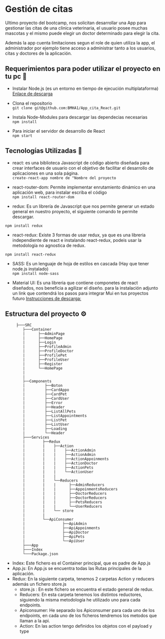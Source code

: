 # Gestión de citas 

Ultimo proyecto del bootcamp, nos solicitan desarrollar una App para gestionar las citas de una clinica veterinaria, el usuario posee muchas mascotas y el mismo puede elegir un doctor determinado para elegir la cita. 

   Además la app cuenta limitaciones segun el role de quien utiliza la app, el administrador por ejemplo tiene acceso a administrar tanto a los usuarios, citas y doctores de la aplicación. 


## Requerimientos para poder utilizar el proyecto en tu pc 🚀

* Instalar Node.js (es un entorno en tiempo de ejecución multiplataforma) [ Enlace de descarga](https://nodejs.org/es/download/) 

* Clona el repositorio  
```git clone git@github.com:BMHA1/App_cita_React.git```
* Instala Node-Modules para descargar las dependecias necesarias  
```npm install```
* Para iniciar el servidor de desarrollo de React  
```npm start ```


## Tecnologías Utilizadas 🔧

* react: es una biblioteca Javascript de código abierto diseñada para crear interfaces de usuario con el objetivo de facilitar el desarrollo de aplicaciones en una sola página.  
```create-react-app nombre de "Nombre del proyecto```

* react-router-dom: Permite implementar enrutamiento dinámico en una aplicación web, para instalar escriba el código  
```npm install react-router-dom```
* redux: Es un librería de Javascript que nos permite generar un estado general en nuestro proyecto, el siguiente comando te permite descargar.  

```npm install redux```

* react-redux: Existe 3 formas de usar redux, ya que es una libreria independiente de react e instalando react-redux, podeis usar la metodología no agnostica de redux.  

```npm install react-redux```

* SASS: Es un lenguaje de hoja de estilos en cascada (Hay que tener node.js instalado)  
```npm install node-sass```

* Material UI: Es una libreria que contiene componetes de react diseñados, nos beneficia a agilizar el diseño. 
para la instalación adjunto un link que contendrá los pasos para integrar Mui en tus proyectos futuro 
[ Instrucciones de descarga:](https://mui.com/getting-started/installation/) 


## Estructura del proyecto ⚙️

         ├───SRC
            ├───Container
            |      ├──AdminPage
            |      ├──HomePage
            |      ├──Login
            |      ├──ProfileAdmin
            |      ├──ProfileDoctor
            |      ├──ProfilePet
            |      ├──ProfileUser
            |      ├──Register
            |      └──HomePage
            |      
            |      
            ├──Components
            |         ├──Boton
            |         ├──CardAppo
            |         ├──CardPet
            |         ├──CardUser
            |         ├──Error
            |         ├──Header
            |         ├──ListAllPets
            |         ├──ListAppointments
            |         ├──ListPet
            |         ├──ListUser
            |         ├──Loading
            |         └──Header
            ├───Services
            |        ├──Redux
            |        |    ├──Action
            |        |    |    ├──ActionAdmin
            |        |    |    ├──ActionAdmin
            |        |    |    ├──ActionAppoinments
            |        |    |    ├──ActionDoctor
            |        |    |    ├──ActionPets
            |        |    |    └──ActionUser 
            |        |    |
            |        |    └──Reducers
            |        |    |      ├──AdminReducers
            |        |    |      ├──AppoinmentsReducers
            |        |    |      ├──DoctorReducers
            |        |    |      ├──DoctorReducers
            |        |    |      ├──PetsReducers
            |        |    |      └──UserReducers
            |        |    └── store    
            |        |
            |        └──ApiConsumer
            |                 ├──ApiAdmin
            |                 ├──ApiAppoinments
            |                 ├──ApiDoctor
            |                 ├──ApiPets
            |                 └──ApiUser
            ├───App
            ├───Index
            └───Package.json
            
            
 * Index: Este fichero es el Container principal, que es padre de App.js
 * App.js: En App.js se encuentra todas las Rutas principales de la aplicación. 
 * Redux: En la siguiente carpeta, tenemos 2 carpetas Action y reducers además un fichero store.js
    * store.js : En este fichero se encuentra el estado general de redux.
    * Reducers: En esta carpeta tenemos los distintos reductores, siguiendo la misma metodología he utilizado uno para cada endpoints.
    * Apiconsumer: He separado los Apiconsumer para cada uno de los endpoints, en cada uno de los ficheros tendremos los metodos que llaman a la api.
    * Action: En las action tengo definidos los objetos con el payload y type 
      

